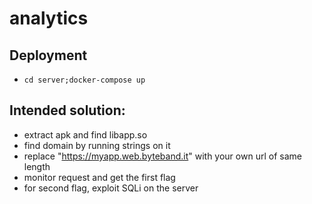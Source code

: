 # analytics

## Deployment
- `cd server;docker-compose up`

## Intended solution:
- extract apk and find libapp.so
- find domain by running strings on it
- replace "https://myapp.web.byteband.it" with your own url of same length
- monitor request and get the first flag
- for second flag, exploit SQLi on the server


